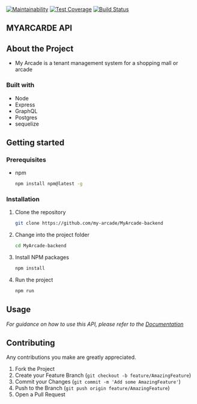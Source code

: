 [![Maintainability](https://api.codeclimate.com/v1/badges/ab37e1888b67d3e8bee6/maintainability)](https://codeclimate.com/github/my-arcade/MyArcade-backend/maintainability)
[![Test Coverage](https://api.codeclimate.com/v1/badges/ab37e1888b67d3e8bee6/test_coverage)](https://codeclimate.com/github/my-arcade/MyArcade-backend/test_coverage)
[![Build Status](https://travis-ci.org/my-arcade/MyArcade-backend.svg?branch=develop)](https://travis-ci.org/my-arcade/MyArcade-backend)
## MYARCARDE API

## About the Project
- My Arcade is a tenant management system for a shopping mall or arcade

### Built with
 - Node
 - Express
 - GraphQL
 - Postgres
 - sequelize

## Getting started
### Prerequisites
  - npm 
    ```bash
    npm install npm@latest -g
    ```

### Installation
1. Clone the repository 
    ```bash 
    git clone https://github.com/my-arcade/MyArcade-backend
    ```

2. Change into the project folder 
    ```bash
    cd MyArcade-backend
    ```

3. Install NPM packages
    ```bash
    npm install
    ```

4. Run the project
    ```bash
    npm run
    ```


## Usage
*For guidance on how to use this API, please refer to the [Documentation](#)*

## Contributing
Any contributions you make are greatly appreciated.

1. Fork the Project
2. Create your Feature Branch (`git checkout -b feature/AmazingFeature`)
3. Commit your Changes (`git commit -m 'Add some AmazingFeature'`)
4. Push to the Branch (`git push origin feature/AmazingFeature`)
5. Open a Pull Request